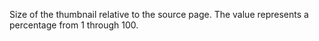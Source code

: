Size of the thumbnail relative to the source page. The value represents a percentage from 1 through 100.